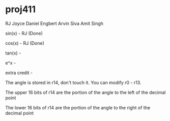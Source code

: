 # proj411

RJ Joyce
Daniel Engbert
Arvin Siva
Amit Singh

sin(x) - RJ (Done)

cos(x) - RJ (Done)

tan(x) -

e^x -

extra credit - 

The angle is stored in r14, don't touch it. You can modify r0 - r13.

The upper 16 bits of r14 are the portion of the angle to the left of the decimal point

The lower 16 bits of r14 are the portion of the angle to the right of the decimal point